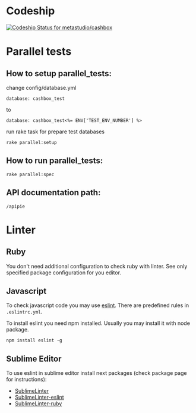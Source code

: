 # Codeship

[ ![Codeship Status for metastudio/cashbox](https://codeship.com/projects/c5311e10-4b14-0132-5fa4-06322762c3b0/status)](https://codeship.com/projects/46614)

# Parallel tests

## How to setup parallel_tests:

change config/database.yml

`database: cashbox_test`

to

`database: cashbox_test<%= ENV['TEST_ENV_NUMBER'] %>`

run rake task for prepare test databases

`rake parallel:setup`

## How to run parallel_tests:

`rake parallel:spec`

## API documentation path:

`/apipie`

# Linter

## Ruby

You don't need additional configuration to check ruby with linter. See only specified
package configuration for you editor.

## Javascript

To check javascript code you may use [eslint](http://eslint.org).
There are predefined rules in `.eslintrc.yml`.

To install eslint you need npm installed. Usually you may install it with node package.

```
npm install eslint -g
```

## Sublime Editor

To use eslint in sublime editor install next packages (check package page for instructions):

- [SublimeLinter](http://sublimelinter.readthedocs.io/en/latest/installation.html)
- [SublimeLinter-eslint](https://github.com/roadhump/SublimeLinter-eslint)
- [SublimeLinter-ruby](https://github.com/SublimeLinter/SublimeLinter-ruby)

